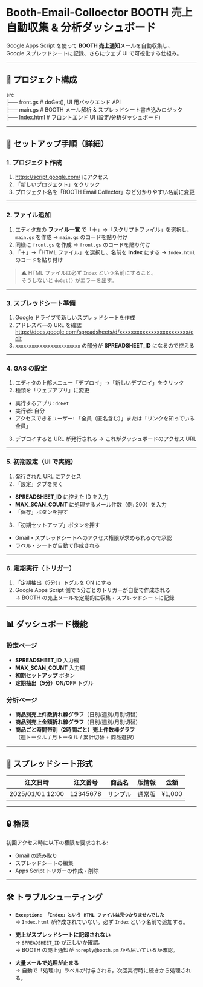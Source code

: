 # Booth-Email-Colloector BOOTH 売上自動収集 & 分析ダッシュボード

Google Apps Script を使って **BOOTH 売上通知メール**を自動収集し、  
Google スプレッドシートに記録、さらにウェブ UI で可視化する仕組み。

---

## 📂 プロジェクト構成  
src  
├── front.gs # doGet(), UI 用バックエンド API  
├── main.gs # BOOTH メール解析 & スプレッドシート書き込みロジック  
├── Index.html # フロントエンド UI (設定/分析ダッシュボード)  

---

## 🚀 セットアップ手順（詳細）

### 1. プロジェクト作成
1. https://script.google.com/ にアクセス  
2. 「新しいプロジェクト」をクリック  
3. プロジェクト名を「BOOTH Email Collector」など分かりやすい名前に変更  

---

### 2. ファイル追加
1. エディタ左の **ファイル一覧** で「＋」→「スクリプトファイル」を選択し、  
   `main.gs` を作成 → `main.gs` のコードを貼り付け  
2. 同様に `front.gs` を作成 → `front.gs` のコードを貼り付け  
3. 「＋」→「HTML ファイル」を選択し、名前を **Index** にする → `Index.html` のコードを貼り付け  

> ⚠️ HTML ファイルは必ず `Index` という名前にすること。  
> そうしないと `doGet()` がエラーを出す。  

---

### 3. スプレッドシート準備
1. Google ドライブで新しいスプレッドシートを作成  
2. アドレスバーの URL を確認
https://docs.google.com/spreadsheets/d/xxxxxxxxxxxxxxxxxxxxxxxx/edit
3. `xxxxxxxxxxxxxxxxxxxxxxxx` の部分が **SPREADSHEET_ID** になるので控える  

---

### 4. GAS の設定
1. エディタの上部メニュー「デプロイ」→「新しいデプロイ」をクリック  
2. 種類を「ウェブアプリ」に変更  
- 実行するアプリ: `doGet`  
- 実行者: 自分  
- アクセスできるユーザー: 「全員（匿名含む）」または「リンクを知っている全員」  
3. デプロイすると URL が発行される → これがダッシュボードのアクセス URL  

---

### 5. 初期設定（UI で実施）
1. 発行された URL にアクセス  
2. 「設定」タブを開く  
- **SPREADSHEET_ID** に控えた ID を入力  
- **MAX_SCAN_COUNT** に処理するメール件数（例: 200）を入力  
- 「保存」ボタンを押す  
3. 「初期セットアップ」ボタンを押す  
- Gmail・スプレッドシートへのアクセス権限が求められるので承認  
- ラベル・シートが自動で作成される  

---

### 6. 定期実行（トリガー）
1. 「定期抽出（5分）」トグルを ON にする  
2. Google Apps Script 側で 5分ごとのトリガーが自動で作成される  
→ BOOTH の売上メールを定期的に収集・スプレッドシートに記録  

---

## 📊 ダッシュボード機能

### 設定ページ
- **SPREADSHEET_ID** 入力欄
- **MAX_SCAN_COUNT** 入力欄
- **初期セットアップ** ボタン
- **定期抽出（5分）ON/OFF** トグル

### 分析ページ
- **商品別売上件数折れ線グラフ**（日別/週別/月別切替）
- **商品別売上金額折れ線グラフ**（日別/週別/月別切替）
- **商品ごと時間帯別（2時間ごと）売上件数棒グラフ**  
（週トータル / 月トータル / 累計切替 + 商品選択）

---

## 📑 スプレッドシート形式
| 注文日時           | 注文番号 | 商品名   | 版情報 | 金額   |
|--------------------|----------|----------|--------|--------|
| 2025/01/01 12:00   | 12345678 | サンプル | 通常版 | ¥1,000 |

---

## 🔒 権限
初回アクセス時に以下の権限を要求される:
- Gmail の読み取り
- スプレッドシートの編集
- Apps Script トリガーの作成・削除

---

## 🛠️ トラブルシューティング

- **`Exception: 「Index」という HTML ファイルは見つかりませんでした`**  
→ `Index.html` が作成されていない。必ず `Index` という名前で追加する。  

- **売上がスプレッドシートに記録されない**  
→ `SPREADSHEET_ID` が正しいか確認。  
→ BOOTH の売上通知が `noreply@booth.pm` から届いているか確認。  

- **大量メールで処理が止まる**  
→ 自動で「処理中」ラベルが付与される。次回実行時に続きから処理される。  

